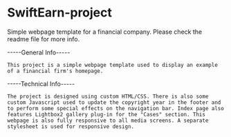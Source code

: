 # SwiftEarn-project
Simple webpage template for a financial company. Please check the readme file for more info.

-----General Info-----
	
	This project is a simple webpage template used to display an example of a financial firm's homepage.
	
-----Technical Info-----
	
	The project is designed using custom HTML/CSS. There is also some custom Javascript used to update the copyright year in the footer and to perform some special effects on the navigation bar. Index page also features Lightbox2 gallery plug-in for the "Cases" section. This webpage is also fully responsive to all media screens. A separate stylesheet is used for responsive design.
